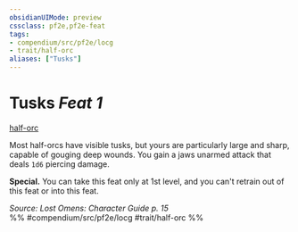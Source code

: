 ```yaml
---
obsidianUIMode: preview
cssclass: pf2e,pf2e-feat
tags:
- compendium/src/pf2e/locg
- trait/half-orc
aliases: ["Tusks"]
---
```

# Tusks  *Feat 1*  
[half-orc](rules/traits/half-orc.md)  


Most half-orcs have visible tusks, but yours are particularly large and sharp, capable of gouging deep wounds. You gain a jaws unarmed attack that deals `1d6` piercing damage.

**Special.** You can take this feat only at 1st level, and you can't retrain out of this feat or into this feat.

*Source: Lost Omens: Character Guide p. 15*  
%% #compendium/src/pf2e/locg #trait/half-orc %%